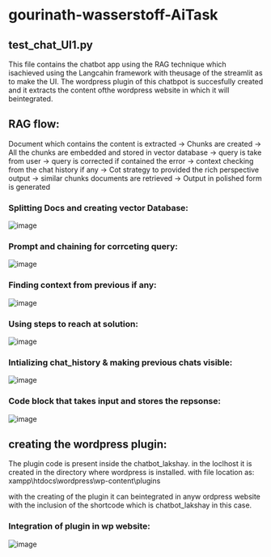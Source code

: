 # gourinath-wasserstoff-AiTask

## test_chat_UI1.py 

This file contains the chatbot app using the RAG technique which isachieved using the Langcahin framework with theusage of the streamlit as to make the UI.
The wordpress plugin of this chatbpot is succesfully created and it extracts the content ofthe wordpress website in which it will beintegrated.

## RAG flow: 
Document which contains the content is extracted -> Chunks are created -> All the chunks are embedded and stored in vector database -> query is take from user -> 
query is corrected if contained the error -> context checking from the chat history if any -> Cot strategy to provided the rich perspective output -> 
similar chunks documents are retrieved -> Output in polished form is generated 

### Splitting Docs and creating vector Database:
![image](https://github.com/1lakshay/gourinath-wasserstoff-AiTask/assets/92805477/ecddb309-ab58-4258-88b4-422acce96df6)
 

### Prompt and chaining for corrceting query:
![image](https://github.com/1lakshay/gourinath-wasserstoff-AiTask/assets/92805477/e82f4e79-e36b-4229-89d6-efb3e89b19c6)

### Finding context from previous if any:
![image](https://github.com/1lakshay/gourinath-wasserstoff-AiTask/assets/92805477/209967ee-6290-4961-91ac-832c812fdb03)

### Using steps to reach at solution:
![image](https://github.com/1lakshay/gourinath-wasserstoff-AiTask/assets/92805477/07e8844d-0078-4f2c-b398-08f2e401b36a)
 
### Intializing chat_history & making previous chats visible:
![image](https://github.com/1lakshay/gourinath-wasserstoff-AiTask/assets/92805477/d1feac96-938d-4e7a-be06-0c211766885a)

### Code block that takes input and stores the repsonse:
![image](https://github.com/1lakshay/gourinath-wasserstoff-AiTask/assets/92805477/a93c0a0a-3eda-485c-8a3b-2f216704ac02)


## creating the wordpress plugin:
The plugin code is present inside the chatbot_lakshay.
in the loclhost it is created in the directory where wordpress is installed.
with file location as: xampp\htdocs\wordpress\wp-content\plugins

with the creating of the plugin it can beintegrated in anyw ordpress website with the inclusion of the shortcode which is chatbot_lakshay in this case.

### Integration of plugin in wp website:
![image](https://github.com/1lakshay/gourinath-wasserstoff-AiTask/assets/92805477/b9096118-5ea8-48b2-9dbb-101ad02670a1)



 
